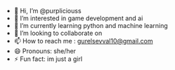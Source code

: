 - 👋 Hi, I’m @purpliciouss
- 👀 I’m interested in game development and ai
- 🌱 I’m currently learning python and machine learning 
- 💞️ I’m looking to collaborate on 
- 📫 How to reach me : gurelsevval10@gmail.com
- 😄 Pronouns: she/her
- ⚡ Fun fact: im just a girl

<!---
purpliciouss/purpliciouss is a ✨ special ✨ repository because its `README.md` (this file) appears on your GitHub profile.
You can click the Preview link to take a look at your changes.
--->

